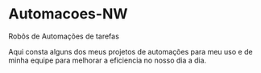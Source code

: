 # Automacoes-NW
 Robôs de Automações de tarefas
 
 Aqui consta alguns dos meus projetos de automações para meu uso e de minha equipe para melhorar a eficiencia no nosso dia a dia.
